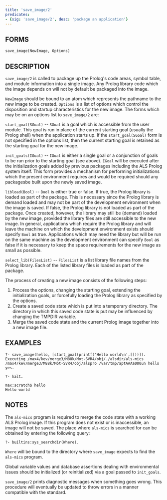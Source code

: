 ```yaml
---
title: 'save_image/2'
predicates:
- {sig: 'save_image/2', desc: 'package an application'}
---
```


## FORMS

```
save_image(NewImage, Options)
```

## DESCRIPTION

`save_image/2` is called to package up the Prolog's code areas, symbol table, and module information into a single image. Any Prolog library code which the image depends on will not by default be packaged into the image.

`NewImage` should be bound to an atom which represents the pathname to the new image to be created. `Options` is a list of options which control the disposition and startup characteristics for the new image. The forms which may be on an options list to `save_image/2` are:

`start_goal(SGoal)` -- `SGoal` is a goal which is accessible from the user module. This goal is run in place of the current starting goal (usually the Prolog shell) when the application starts up. If the `start_goal(SGoal)` form is not specified in the options list, then the current starting goal is retained as the starting goal for the new image.

`init_goals(IGoal)` -- `IGoal` is either a single goal or a conjunction of goals to be run prior to the starting goal (see above). `IGoal` will be executed after the initialization goals added by previous packages including the ALS Prolog system itself. This form provides a mechanism for performing initializations which the present environment requires and would be required should any packagesbe built upon the newly saved image.

`libload(Bool)` -- `Bool` is either true or false. If true, the Prolog library is loaded as part of the package. This is necessary since the Prolog library is demand loaded and may not be part of the development environment when the image is saved. If false, the Prolog library is not loaded as part of the package. Once created, however, the library may still be (demand) loaded by the new image, provided the library files are still accessible to the new image. In general, applications which require the Prolog library and will leave the machine on which the development environment exists should specify `Bool` as true. Applications which may need the library but will be run on the same machine as the development environment can specify `Bool` as false if it is necessary to keep the space requirements for the new image as small as possible.

`select_lib(FilesList)` -- `FilesList` is a list library file names from the Prolog library. Each of the listed library files is loaded as part of the package.

The process of creating a new image consists of the following steps:


1. Process the options, changing the starting goal, extending the initialization goals, or forcefully loading the Prolog library as specified by the options.
2. Create a saved code state which is put into a temporary directory. The directory in which this saved code state is put may be influenced by changing the TMPDIR variable.
3. Merge the saved code state and the current Prolog image together into a new image file.

## EXAMPLES

```
?- save_image(hello, [start_goal(printf('Hello world\n',[]))]).
Executing /max4/kev/merge3/M88k/Mot-SVR4/obj/./alsdir/als-mics /max4/kev/merge3/M88k/Mot-SVR4/obj/alspro /var/tmp/aptAAAa000un hello
yes.

?- halt.

max:scratch$ hello
Hello world
```

## NOTES

The `als-mics` program is required to merge the code state with a working ALS Prolog image. If this program does not exist or is inaccessible, an image will not be saved. The place where `als-mics` is searched for can be obtained by entering the following query:

`?- builtins:sys_searchdir(Where).`

`Where` will be bound to the directory where `save_image` expects to find the `als-mics` program.

Global variable values and database assertions dealing with environmental issues should be initialized (or reinitialized) via a goal passed to `init_goals`.

`save_image/2` prints diagnostic messages when something goes wrong. This procedure will eventually be updated to throw errors in a manner compatible with the standard.
